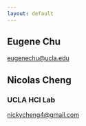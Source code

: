 ```yaml
---
layout: default
---
```


## Eugene Chu
eugenechu@ucla.edu

## Nicolas Cheng
### UCLA HCI Lab
nickycheng4@gmail.com

